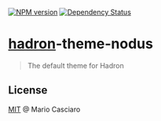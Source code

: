 [![NPM version](https://badge.fury.io/js/hadron-theme-nodus.png)](http://badge.fury.io/js/hadron-theme-nodus) 
[![Dependency Status](https://gemnasium.com/hadronjs/hadron-theme-nodus.png)](https://gemnasium.com/hadronjs/hadron-theme-nodus)

# [hadron](https://github.com/hadronjs/hadron)-theme-nodus

> The default theme for Hadron

## License

[MIT](http://en.wikipedia.org/wiki/MIT_License) @ Mario Casciaro